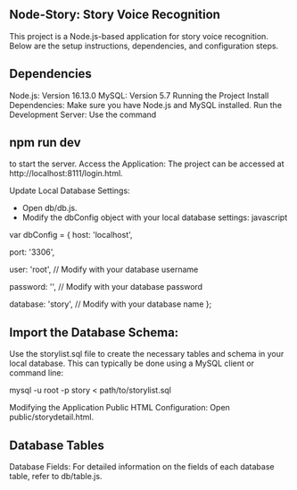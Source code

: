 ## Node-Story: Story Voice Recognition
This project is a Node.js-based application for story voice recognition. Below are the setup instructions, dependencies, and configuration steps.

## Dependencies
Node.js: Version 16.13.0
MySQL: Version 5.7
Running the Project
Install Dependencies: Make sure you have Node.js and MySQL installed.
Run the Development Server: Use the command
## npm run dev ##
to start the server.
Access the Application: The project can be accessed at http://localhost:8111/login.html.



Update Local Database Settings:
- Open db/db.js.
- Modify the dbConfig object with your local database  settings:
javascript


var dbConfig = {
  host: 'localhost',
  
  port: '3306',
  
  user: 'root', // Modify with your database username
  
  password: '', // Modify with your database password
  
  database: 'story', // Modify with your database name
};

## Import the Database Schema:
Use the storylist.sql file to create the necessary tables and schema in your local database. This can typically be done using a MySQL client or command line:

mysql -u root -p story < path/to/storylist.sql


Modifying the Application
Public HTML Configuration:
Open public/storydetail.html.

<script>
    // your desired model API key
  
    var APPID = "xxx";
  
    var API_SECRET = "xxx";
  
    var API_KEY = "xxx";
</script>

## Database Tables
Database Fields: For detailed information on the fields of each database table, refer to db/table.js.
